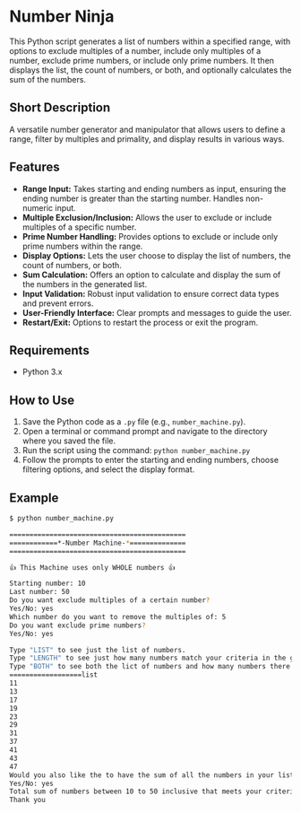 # Number Ninja

This Python script generates a list of numbers within a specified range, with options to exclude multiples of a number, include only multiples of a number, exclude prime numbers, or include only prime numbers. It then displays the list, the count of numbers, or both, and optionally calculates the sum of the numbers.

## Short Description

A versatile number generator and manipulator that allows users to define a range, filter by multiples and primality, and display results in various ways.

## Features

*   **Range Input:** Takes starting and ending numbers as input, ensuring the ending number is greater than the starting number.  Handles non-numeric input.
*   **Multiple Exclusion/Inclusion:** Allows the user to exclude or include multiples of a specific number.
*   **Prime Number Handling:** Provides options to exclude or include only prime numbers within the range.
*   **Display Options:**  Lets the user choose to display the list of numbers, the count of numbers, or both.
*   **Sum Calculation:** Offers an option to calculate and display the sum of the numbers in the generated list.
*   **Input Validation:** Robust input validation to ensure correct data types and prevent errors.
*   **User-Friendly Interface:** Clear prompts and messages to guide the user.
*   **Restart/Exit:** Options to restart the process or exit the program.

## Requirements

*   Python 3.x

## How to Use

1.  Save the Python code as a `.py` file (e.g., `number_machine.py`).
2.  Open a terminal or command prompt and navigate to the directory where you saved the file.
3.  Run the script using the command: `python number_machine.py`
4.  Follow the prompts to enter the starting and ending numbers, choose filtering options, and select the display format.

## Example

```bash
$ python number_machine.py

============================================
============*-Number Machine-*==============
============================================

👍 This Machine uses only WHOLE numbers 👍

Starting number: 10
Last number: 50
Do you want exclude multiples of a certain number?
Yes/No: yes
Which number do you want to remove the multiples of: 5
Do you want exclude prime numbers?
Yes/No: yes

Type "LIST" to see just the list of numbers.
Type "LENGTH" to see just how many numbers match your criteria in the given range.
Type "BOTH" to see both the lict of numbers and how many numbers there are.
==================list
11
13
17
19
23
29
31
37
41
43
47
Would you also like the to have the sum of all the numbers in your list?
Yes/No: yes
Total sum of numbers between 10 to 50 inclusive that meets your criterion is 368
Thank you
